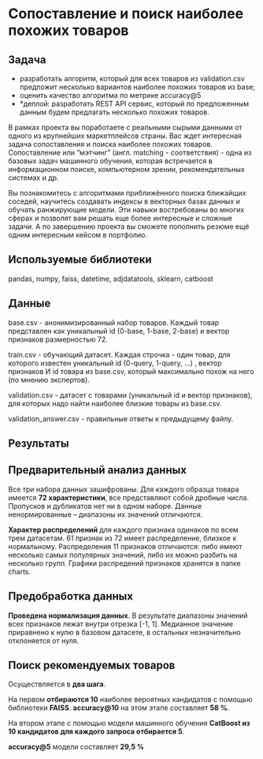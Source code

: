 # Cопоставление и поиск наиболее похожих товаров

## Задача

- разработать алгоритм, который для всех товаров из validation.csv предложит несколько вариантов наиболее похожих товаров из base;
- оценить качество алгоритма по метрике accuracy@5
- *деплой: разработать REST API сервис, который по предложенным данным будем предлагать несколько похожих товаров.

В рамках проекта вы поработаете с реальными сырыми данными от одного из крупнейших маркетплейсов страны.
Вас ждет интересная задача сопоставления и поиска наиболее похожих товаров.
Сопоставление или “мэтчинг” (англ. matching - соответствия) - одна из базовых задач машинного обучения, которая встречается в информационном поиске, компьютерном зрении, рекомендательных системах и др.

Вы познакомитесь с алгоритмами приближённого поиска ближайщих соседей, научитесь создавать индексы в векторных базах данных и обучать ранжирующие модели. Эти навыки востребованы во многих сферах и позволят вам решать еще более интересные и сложные задачи.
А по завершению проекта вы сможете пополнить резюме ещё одним интересным кейсом в портфолио.

## Используемые библиотеки

pandas, numpy, faiss, datetime, adjdatatools, sklearn, catboost

## Данные

base.csv - анонимизированный набор товаров. Каждый товар представлен как уникальный id (0-base, 1-base, 2-base) и вектор признаков размерностью 72.

train.csv - обучающий датасет. Каждая строчка - один товар, для которого известен уникальный id (0-query, 1-query, …) , вектор признаков И id товара из base.csv, который максимально похож на него (по мнению экспертов).

validation.csv - датасет с товарами (уникальный id и вектор признаков), для которых надо найти наиболее близкие товары из base.csv.

validation_answer.csv - правильные ответы к предыдущему файлу.

## Результаты

Предварительный анализ данных
-----------------------------

Все три набора данных зашифрованы. Для каждого образца товара имеется **72 характеристики**, все представляют собой дробные числа. Пропусков и дубликатов нет ни в одном наборе. Данные ненормированные – диапазоны их значений отличаются.

**Характер распределений** для каждого признака одинаков по всем трем датасетам. 61 признак из 72 имеет распределение, близкое к нормальному. Распределения 11 признаков отличаются: либо имеют несколько самых популярных значений, либо их можно разбить на несколько групп. Графики распредений признаков хранятся в папке charts.

Предобработка данных
---------------------

**Проведена нормализация данных**. В результате диапазоны значений всех признаков лежат внутри отрезка [-1, 1]. Медианное значение приравнено к нулю в базовом датасете, в остальных незначительно отклоняется от нуля.

Поиск рекомендуемых товаров
---------------------------

Осуществляется в **два шага**.

На первом **отбираются 10** наиболее вероятных кандидатов с помощью библиотеки **FAISS**. **accuracy@10** на этом этапе составляет **58 %**.

На втором этапе с помощью модели машинного обучения **CatBoost из 10 кандидатов для каждого запроса отбирается 5**.

**accuracy@5** модели составляет **29,5 %**